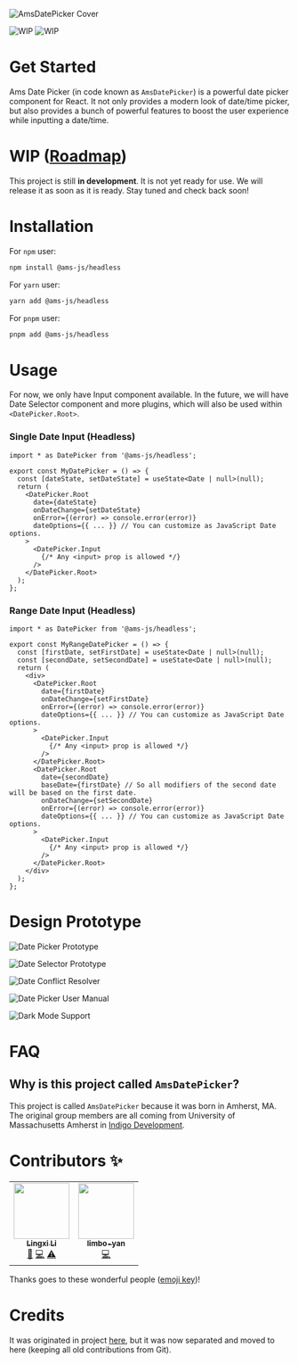 ![AmsDatePicker Cover](https://imagedelivery.net/Dr98IMl5gQ9tPkFM5JRcng/d6bffcf4-bee4-4235-de19-b68a0be89800/HD)

![WIP](https://img.shields.io/badge/Headless-0.0.5-blue.svg?style=flat-square) ![WIP](https://img.shields.io/badge/Styled-Work%20in%20progress-red.svg?style=flat-square)

# Get Started

Ams Date Picker (in code known as `AmsDatePicker`) is a powerful date picker component for React. It not only provides a modern look of date/time picker, but also provides a bunch of powerful features to boost the user experience while inputting a date/time.

# WIP ([Roadmap](https://github.com/lilingxi01/ams-date-picker/issues/2))

This project is still **in development**. It is not yet ready for use. We will release it as soon as it is ready. Stay tuned and check back soon!

# Installation

For `npm` user:
```bash
npm install @ams-js/headless
```

For `yarn` user:
```bash
yarn add @ams-js/headless
```

For `pnpm` user:
```bash
pnpm add @ams-js/headless
```

# Usage

For now, we only have Input component available. In the future, we will have Date Selector component and more plugins, which will also be used within `<DatePicker.Root>`.

### Single Date Input (Headless)

```tsx
import * as DatePicker from '@ams-js/headless';

export const MyDatePicker = () => {
  const [dateState, setDateState] = useState<Date | null>(null);
  return (
    <DatePicker.Root
      date={dateState}
      onDateChange={setDateState}
      onError={(error) => console.error(error)}
      dateOptions={{ ... }} // You can customize as JavaScript Date options.
    >
      <DatePicker.Input
        {/* Any <input> prop is allowed */}
      />
    </DatePicker.Root>
  );
};
```

### Range Date Input (Headless)

```tsx
import * as DatePicker from '@ams-js/headless';

export const MyRangeDatePicker = () => {
  const [firstDate, setFirstDate] = useState<Date | null>(null);
  const [secondDate, setSecondDate] = useState<Date | null>(null);
  return (
    <div>
      <DatePicker.Root
        date={firstDate}
        onDateChange={setFirstDate}
        onError={(error) => console.error(error)}
        dateOptions={{ ... }} // You can customize as JavaScript Date options.
      >
        <DatePicker.Input
          {/* Any <input> prop is allowed */}
        />
      </DatePicker.Root>
      <DatePicker.Root
        date={secondDate}
        baseDate={firstDate} // So all modifiers of the second date will be based on the first date.
        onDateChange={setSecondDate}
        onError={(error) => console.error(error)}
        dateOptions={{ ... }} // You can customize as JavaScript Date options.
      >
        <DatePicker.Input
          {/* Any <input> prop is allowed */}
        />
      </DatePicker.Root>
    </div>
  );
};
```

# Design Prototype

![Date Picker Prototype](https://user-images.githubusercontent.com/36816148/169880375-a60d1198-dd6f-4add-ac62-b86d6cc41918.png)

![Date Selector Prototype](https://user-images.githubusercontent.com/36816148/169880433-96701a89-691f-413f-b954-404882d28dbf.png)

![Date Conflict Resolver](https://user-images.githubusercontent.com/36816148/169919720-1828b8d7-0862-4868-abb9-2a89a2170c33.png)

![Date Picker User Manual](https://user-images.githubusercontent.com/36816148/170132516-99c20992-d004-4a4e-b420-b1cfa76e6ca7.png)

![Dark Mode Support](https://user-images.githubusercontent.com/36816148/172277845-26b2d8be-733f-4c50-8655-f4496bcd2f7b.png)

# FAQ

## Why is this project called `AmsDatePicker`?

This project is called `AmsDatePicker` because it was born in Amherst, MA. The original group members are all coming from University of Massachusetts Amherst in [Indigo Development](https://github.com/mbucc/320-S22-Track2/wiki/Indigo).

# Contributors ✨

<!-- ALL-CONTRIBUTORS-LIST:START - Do not remove or modify this section -->
<!-- prettier-ignore-start -->
<!-- markdownlint-disable -->
<table>
  <tr>
    <td align="center"><a href="https://lingxi.li"><img src="https://avatars.githubusercontent.com/u/36816148?v=4?s=100" width="100px;" alt=""/><br /><sub><b>Lingxi Li</b></sub></a><br /><a href="#design-lilingxi01" title="Design">🎨</a> <a href="https://github.com/lilingxi01/ams-date-picker/commits?author=lilingxi01" title="Code">💻</a> <a href="https://github.com/lilingxi01/ams-date-picker/commits?author=lilingxi01" title="Tests">⚠️</a></td>
    <td align="center"><a href="https://github.com/limbo-yan"><img src="https://avatars.githubusercontent.com/u/46770483?v=4?s=100" width="100px;" alt=""/><br /><sub><b>limbo-yan</b></sub></a><br /><a href="https://github.com/lilingxi01/ams-date-picker/commits?author=limbo-yan" title="Code">💻</a></td>
  </tr>
</table>

<!-- markdownlint-restore -->
<!-- prettier-ignore-end -->

<!-- ALL-CONTRIBUTORS-LIST:END -->

Thanks goes to these wonderful people ([emoji key](https://allcontributors.org/docs/en/emoji-key))!

# Credits

It was originated in project [here](https://github.com/mbucc/320-S22-Track2), but it was now separated and moved to here (keeping all old contributions from Git).
